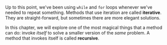 Up to this point, we've been using `while` and `for` loops whenever we've needed to repeat something.
Methods that use iteration are called **iterative**.
They are straight-forward, but sometimes there are more elegant solutions.

In this chapter, we will explore one of the most magical things that a method can do: invoke *itself* to solve a smaller version of the *same* problem.
A method that invokes itself is called **recursive**.